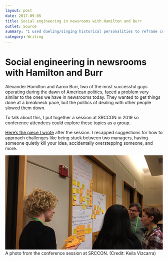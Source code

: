 ```yaml
---
layout: post
date: 2017-09-05
title: Social engineering in newsrooms with Hamilton and Burr
outlet: Source
summary: "I used dueling/singing historical personalities to reframe communication challenges at work during a session at SRCCON."
category: Writing
---
```


# Social engineering in newsrooms with Hamilton and Burr

Alexander Hamilton and Aaron Burr, two of the most successful guys operating during the dawn of American politics, faced a problem very similar to the ones we have in newsrooms today. They wanted to get things done at a breakneck pace, but the politics of dealing with other people slowed them down.

To talk about this, I put together a session at SRCCON in 2019 so conference attendees could explore these topics as a group.

[Here’s the piece I wrote](https://source.opennews.org/articles/hamilton-and-burr/) after the session. I recapped suggestions for how to approach challenges like being stuck between two managers, having someone quietly kill your idea, accidentally overstepping someone, and more.

<img src="/assets/img/2019-09-05-hamilton-burr-post-its.jpg" alt="A woman with curly blonde hair holds sticky notes for people gathered around, sorting the sticky notes into groups."/>
<figcaption>A photo from the conference session at SRCCON. (Credit: Keila Vizcarra)</figcaption>
